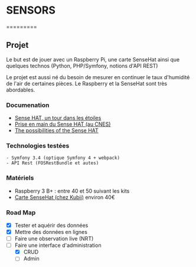 # SENSORS
=========

## Projet 

Le but est de jouer avec un Raspberry Pi, une carte SenseHat ainsi que quelques
technos (Python, PHP/Symfony, notions d'API REST)

Le projet est aussi né du besoin de mesurer en continuer le taux d'humidité de
l'air de certaines pièces. Le Raspberry et la SenseHat sont très abordables.

### Documenation


*  [Sense HAT, un tour dans les étoiles](https://www.framboise314.fr/sense-hat-un-tour-dans-les-etoiles/)
*  [Prise en main du Sense HAT (au CNES)](https://proxima.cnes.fr/sites/default/files/drupal/201612/default/prx_meet_the_sense_hat_23_11_fr.pdf)
* [The possibilities of the Sense HAT](https://www.raspberrypi.org/blog/sense-hat-projects/)

### Technologies testées

    - Symfony 3.4 (optique Symfony 4 + webpack)
    - API Rest (FOSRestBundle et autes)

### Matériels

*  Raspberry 3 B+ : entre 40 et 50 suivant les kits
*  [Carte SenseHat (chez Kubii)](https://www.kubii.fr/cartes-extension-cameras-raspberry-pi/1081-raspberry-pi-sense-hat-kubii-640522710799.html)  environ 40€

### Road Map

*  [X] Tester et aquérir des données
*  [X] Mettre des données en lignes
*  [ ] Faire une observation live (NRT)
*  [ ] Faire une interface d'administration
   - [X] CRUD
   - [ ] Admin 
